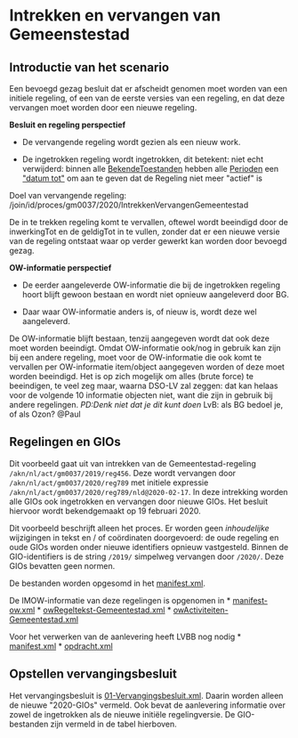 Intrekken en vervangen van Gemeenstestad
========================================

Introductie van het scenario
----------------------------

Een bevoegd gezag besluit dat er afscheidt genomen moet worden van een initiele
regeling, of een van de eerste versies van een regeling, en dat deze vervangen
moet worden door een nieuwe regeling.

**Besluit en regeling perspectief**

-   De vervangende regeling wordt gezien als een nieuw work.

-   De ingetrokken regeling wordt ingetrokken, dit betekent: niet echt
    verwijderd: binnen alle
    [BekendeToestanden](https://koop.gitlab.io/STOP/standaard/imop-data_xsd_Element_data_BekendeToestand.html)
    hebben alle
    [Perioden](https://koop.gitlab.io/STOP/standaard/imop-data_xsd_Element_data_Periode.html)
    een ["datum
    tot"](https://koop.gitlab.io/STOP/standaard/imop-data_xsd_Element_data_tot.html#tot)
    om aan te geven dat de Regeling niet meer "actief" is

Doel van vervangende regeling:
/join/id/proces/gm0037/2020/IntrekkenVervangenGemeentestad

De in te trekken regeling komt te vervallen, oftewel wordt beeindigd door de
inwerkingTot en de geldigTot in te vullen, zonder dat er een nieuwe versie van
de regeling ontstaat waar op verder gewerkt kan worden door bevoegd gezag.

**OW-informatie perspectief**

-   De eerder aangeleverde OW-informatie die bij de ingetrokken regeling hoort
    blijft gewoon bestaan en wordt niet opnieuw aangeleverd door BG.

-   Daar waar OW-informatie anders is, of nieuw is, wordt deze wel aangeleverd.

De OW-informatie blijft bestaan, tenzij aangegeven wordt dat ook deze moet
worden beeindigt. Omdat OW-informatie ook/nog in gebruik kan zijn bij een andere
regeling, moet voor de OW-informatie die ook komt te vervallen per OW-informatie
item/object aangegeven worden of deze moet worden beeindigd. Het is op zich
mogelijk om alles (brute force) te beeindigen, te veel zeg maar, waarna DSO-LV
zal zeggen: dat kan helaas voor de volgende 10 informatie objecten niet, want
die zijn in gebruik bij andere regelingen. *PD:Denk niet dat je dit kunt doen*
LvB: als BG bedoel je, of als Ozon? \@Paul

Regelingen en GIOs
------------------

Dit voorbeeld gaat uit van intrekken van de Gemeentestad-regeling
`/akn/nl/act/gm0037/2019/reg456`. Deze wordt vervangen door
`/akn/nl/act/gm0037/2020/reg789` met initiele expressie
`/akn/nl/act/gm0037/2020/reg789/nld@2020-02-17`. In deze intrekking worden alle
GIOs ook ingetrokken en vervangen door nieuwe GIOs. Het besluit hiervoor wordt
bekendgemaakt op 19 februari 2020.

Dit voorbeeld beschrijft alleen het proces. Er worden geen *inhoudelijke*
wijzigingen in tekst en / of coördinaten doorgevoerd: de oude regeling en oude
GIOs worden onder nieuwe identifiers opnieuw vastgesteld. Binnen de
GIO-identifiers is de string `/2019/` simpelweg vervangen door `/2020/`. Deze
GIOs bevatten geen normen.

De bestanden worden opgesomd in het
[manifest.xml](02-AanleveringBG/manifest.xml).

De IMOW-informatie van deze regelingen is opgenomen in \*
[manifest-ow.xml](02-AanleveringBG/manifest-ow.xml) \*
[owRegeltekst-Gemeentestad.xml](02-AanleveringBG/owRegeltekst-Gemeentestad.xml)
\*
[owActiviteiten-Gemeentestad.xml](02-AanleveringBG/owActiviteiten-Gemeentestad.xml)

Voor het verwerken van de aanlevering heeft LVBB nog nodig \*
[manifest.xml](02-AanleveringBG/manifest.xml) \*
[opdracht.xml](02-AanleveringBG/opdracht.xml)

Opstellen vervangingsbesluit
----------------------------

Het vervangingsbesluit is
[01-Vervangingsbesluit.xml](02-AanleveringBG/01-Vervangingsbesluit.xml). Daarin
worden alleen de nieuwe "2020-GIOs" vermeld. Ook bevat de aanlevering informatie
over zowel de ingetrokken als de nieuwe initiële regelingversie. De
GIO-bestanden zijn vermeld in de tabel hierboven.
